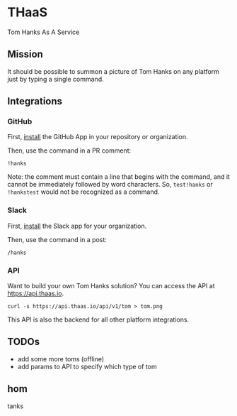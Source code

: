 # THaaS
Tom Hanks As A Service


## Mission
It should be possible to summon a picture of Tom Hanks on any platform just by typing a single command.


## Integrations

### GitHub

First, [install](https://github.com/apps/tom-hanks-as-a-service/installations/new) the GitHub App in your repository or organization.

Then, use the command in a PR comment:
```
!hanks
```

Note: the comment must contain a line that begins with the command, and it cannot be immediately followed by word characters. So, `test!hanks` or `!hankstest` would not be recognized as a command.

### Slack

First, [install](https://api.thaas.io/api/v1/integrations/slack/install) the Slack app for your organization.

Then, use the command in a post:
```
/hanks
```


### API

Want to build your own Tom Hanks solution? You can access the API at https://api.thaas.io.

```
curl -s https://api.thaas.io/api/v1/tom > tom.png
```

This API is also the backend for all other platform integrations.


## TODOs
- add some more toms (offline)
- add params to API to specify which type of tom


## hom
tanks

